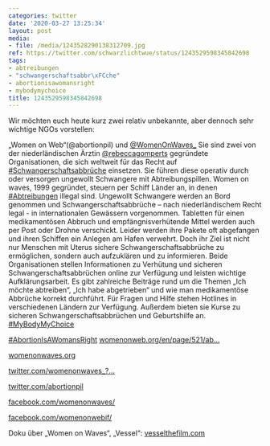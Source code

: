 ```yaml
---
categories: twitter
date: '2020-03-27 13:25:34'
layout: post
media:
- file: /media/1243528290138312709.jpg
ref: https://twitter.com/schwarzlichtwue/status/1243529598345842698
tags:
- abtreibungen
- "schwangerschaftsabbr\xFCche"
- abortionisawomansright
- mybodymychoice
title: 1243529598345842698
---
```

Wir möchten euch heute kurz zwei relativ unbekannte, aber dennoch sehr wichtige NGOs vorstellen:

„Women on Web“(@abortionpil) und [@WomenOnWaves_](https://twitter.com/WomenOnWaves_) 
Sie sind zwei von der niederländischen Ärztin [@rebeccagomperts](https://twitter.com/rebeccagomperts) gegründete Organisationen, die sich weltweit für das Recht auf [#Schwangerschaftsabbrüche](/t/schwangerschaftsabbrüche) einsetzen. Sie führen diese operativ durch oder versorgen ungewollt Schwangere mit Abtreibungspillen.
Women on waves, 1999 gegründet, steuern per Schiff Länder an, in denen [#Abtreibungen](/t/abtreibungen) illegal sind. Ungewollt Schwangere werden an Bord genommen und Schwangerschaftsabbrüche – nach niederländischem Recht legal - in internationalen Gewässern vorgenommen.
Tabletten für einen medikamentösen Abbruch und empfängnisverhütende Mittel werden auch per Post oder Drohne verschickt. Leider werden ihre Pakete oft abgefangen und ihren Schiffen ein Anlegen am Hafen verwehrt.
Doch ihr Ziel ist nicht nur Menschen mit Uterus sichere Schwangerschaftsabbrüche zu ermöglichen, sondern auch aufzuklären und zu informieren. Beide Organisationen stellen Informationen zu Verhütung und sicheren Schwangerschaftsabbrüchen online zur Verfügung und leisten wichtige
Aufklärungsarbeit. Es gibt zahlreiche Beiträge rund um die Themen „Ich möchte abtreiben“, „Ich habe abgetrieben“ und wie man medikamentöse Abbrüche korrekt durchführt.
Für Fragen und Hilfe stehen Hotlines in verschiedenen Ländern zur Verfügung. Außerdem bieten sie Kurse zu sicheren Schwangerschaftsabbrüchen und Geburtshilfe an. [#MyBodyMyChoice](/t/mybodymychoice)   

[#AbortionIsAWomansRight](/t/abortionisawomansright)
[womenonweb.org/en/page/521/ab…](https://www.womenonweb.org/en/page/521/about-women-on-web) 



[womenonwaves.org](https://www.womenonwaves.org/) 



[twitter.com/womenonwaves_?…](https://twitter.com/womenonwaves_?lang=de) 

[twitter.com/abortionpil](https://twitter.com/abortionpil) 

[facebook.com/womenonwaves/](https://www.facebook.com/womenonwaves/) 

[facebook.com/womenonwebif/](https://www.facebook.com/womenonwebif/) 



Doku über „Women on Waves“, „Vessel“: [vesselthefilm.com](https://vesselthefilm.com/)